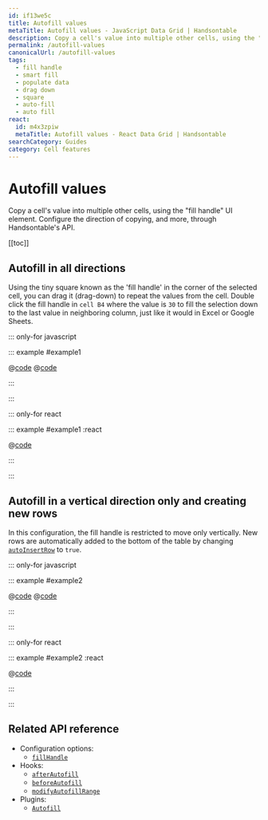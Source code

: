 ```yaml
---
id: if13we5c
title: Autofill values
metaTitle: Autofill values - JavaScript Data Grid | Handsontable
description: Copy a cell's value into multiple other cells, using the "fill handle" UI element. Configure the direction of copying, and more, through Handsontable's API.
permalink: /autofill-values
canonicalUrl: /autofill-values
tags:
  - fill handle
  - smart fill
  - populate data
  - drag down
  - square
  - auto-fill
  - auto fill
react:
  id: m4x3zpiw
  metaTitle: Autofill values - React Data Grid | Handsontable
searchCategory: Guides
category: Cell features
---
```


# Autofill values

Copy a cell's value into multiple other cells, using the "fill handle" UI element. Configure the direction of copying, and more, through Handsontable's API.

[[toc]]

## Autofill in all directions

Using the tiny square known as the 'fill handle' in the corner of the selected cell, you can drag it (drag-down) to repeat the values from the cell. Double click the fill handle in `cell B4` where the value is `30` to fill the selection down to the last value in neighboring column, just like it would in Excel or Google Sheets.

::: only-for javascript

::: example #example1

@[code](@/content/guides/cell-features/autofill-values/javascript/example1.js)
@[code](@/content/guides/cell-features/autofill-values/javascript/example1.ts)

:::

:::

::: only-for react

::: example #example1 :react

@[code](@/content/guides/cell-features/autofill-values/react/example1.jsx)

:::

:::

## Autofill in a vertical direction only and creating new rows

In this configuration, the fill handle is restricted to move only vertically. New rows are automatically added to the bottom of the table by changing [`autoInsertRow`](@/api/options.md#fillhandle) to `true`.

::: only-for javascript

::: example #example2

@[code](@/content/guides/cell-features/autofill-values/javascript/example2.js)
@[code](@/content/guides/cell-features/autofill-values/javascript/example2.ts)

:::

:::

::: only-for react

::: example #example2 :react

@[code](@/content/guides/cell-features/autofill-values/react/example2.jsx)

:::

:::

## Related API reference

- Configuration options:
  - [`fillHandle`](@/api/options.md#fillhandle)
- Hooks:
  - [`afterAutofill`](@/api/hooks.md#afterautofill)
  - [`beforeAutofill`](@/api/hooks.md#beforeautofill)
  - [`modifyAutofillRange`](@/api/hooks.md#modifyautofillrange)
- Plugins:
  - [`Autofill`](@/api/autofill.md)
